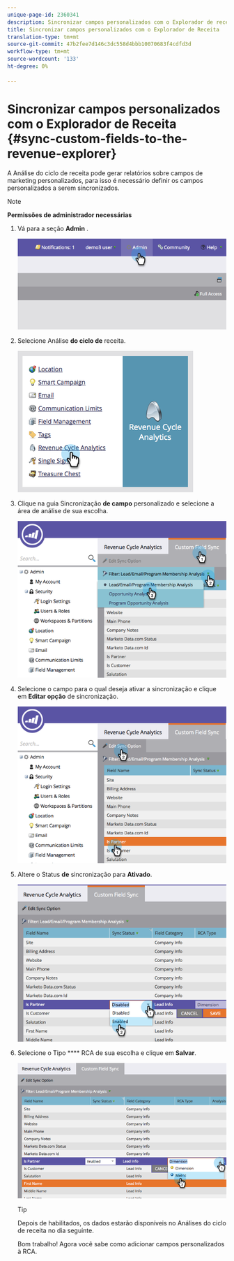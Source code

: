 ```yaml
---
unique-page-id: 2360341
description: Sincronizar campos personalizados com o Explorador de receitas - Documentos do marketing - Documentação do produto
title: Sincronizar campos personalizados com o Explorador de Receita
translation-type: tm+mt
source-git-commit: 47b2fee7d146c3dc558d4bbb10070683f4cdfd3d
workflow-type: tm+mt
source-wordcount: '133'
ht-degree: 0%

---
```



# Sincronizar campos personalizados com o Explorador de Receita {#sync-custom-fields-to-the-revenue-explorer}

A Análise do ciclo de receita pode gerar relatórios sobre campos de marketing personalizados, para isso é necessário definir os campos personalizados a serem sincronizados.

>[!NOTE]
>
>**Permissões de administrador necessárias**

1. Vá para a seção **Admin** .

   ![](assets/image2014-9-19-9-3a51-3a11.png)

1. Selecione Análise **do ciclo de** receita.

   ![](assets/image2014-9-19-9-3a51-3a19.png)

1. Clique na guia Sincronização **de campo** personalizado e selecione a área de análise de sua escolha.

   ![](assets/image2014-9-19-9-3a51-3a26.png)

1. Selecione o campo para o qual deseja ativar a sincronização e clique em **Editar opção** de sincronização.

   ![](assets/image2014-9-19-9-3a51-3a36.png)

1. Altere o Status **de** sincronização para **Ativado**.

   ![](assets/image2014-9-19-9-3a51-3a45.png)

1. Selecione o Tipo **** RCA de sua escolha e clique em **Salvar**.

   ![](assets/image2014-9-19-9-3a51-3a52.png)

   >[!TIP]
   >
   >Depois de habilitados, os dados estarão disponíveis no Análises do ciclo de receita no dia seguinte.

   Bom trabalho! Agora você sabe como adicionar campos personalizados à RCA.


